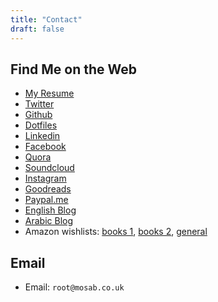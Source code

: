 ```yaml
---
title: "Contact"
draft: false
---
```


## Find Me on the Web

- [My Resume](/pages/resume.html)
- [Twitter](https://www.twitter.com/mos3abof)
- [Github](https://www.github.com/mos3abof)
- [Dotfiles](https://github.com/mos3abof/dotfiles)
- [Linkedin](https://www.linkedin.com/in/mosab)
- [Facebook](https://www.facebook.com/mos3abof)
- [Quora](https://quora.com/Mosab-Ahmad)
- [Soundcloud](https://www.soundcloud.com/mos3abof)
- [Instagram](https://www.instagram.com/mos3abof)
- [Goodreads](https://www.goodreads.com/user/show/5852646-mosab-ahmad)
- [Paypal.me](https://paypal.me/MosabI)
- [English Blog](https://medium.com/@mos3abof)
- [Arabic Blog](https://mos3abof.blogspot.com)
- Amazon wishlists: [books 1](https://www.amazon.co.uk/hz/wishlist/ls/1ZVYP207HZR6H?type=wishlist&filter=unpurchased&sort=priority), [books 2](https://www.amazon.co.uk/hz/wishlist/ls/314HICF494KE3?type=wishlist&filter=unpurchased&sort=priority), [general](https://www.amazon.co.uk/hz/wishlist/ls/30M97UBG380SR?type=wishlist&filter=unpurchased&sort=priority)

## Email

- Email: `root@mosab.co.uk`
